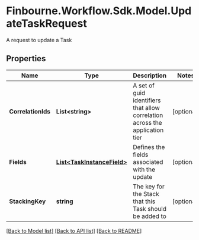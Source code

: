 # Finbourne.Workflow.Sdk.Model.UpdateTaskRequest
A request to update a Task

## Properties

Name | Type | Description | Notes
------------ | ------------- | ------------- | -------------
**CorrelationIds** | **List&lt;string&gt;** | A set of guid identifiers that allow correlation across the application tier | [optional] 
**Fields** | [**List&lt;TaskInstanceField&gt;**](TaskInstanceField.md) | Defines the fields associated with the update | [optional] 
**StackingKey** | **string** | The key for the Stack that this Task should be added to | [optional] 

[[Back to Model list]](../README.md#documentation-for-models) [[Back to API list]](../README.md#documentation-for-api-endpoints) [[Back to README]](../README.md)

